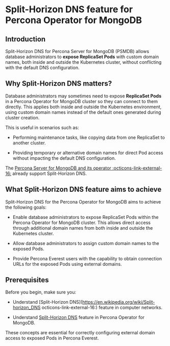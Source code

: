 # Split-Horizon DNS feature for Percona Operator for MongoDB

## Introduction

Split-Horizon DNS for Percona Server for MongoDB (PSMDB) allows database administrators to **expose ReplicaSet Pods** with custom domain names, both inside and outside the Kubernetes cluster, without conflicting with the default DNS configuration.


## Why Split-Horizon DNS matters?

Database administrators may sometimes need to expose **ReplicaSet Pods** in a Percona Operator for MongoDB cluster so they can connect to them directly. This applies both inside and outside the Kubernetes environment, using custom domain names instead of the default ones generated during cluster creation.

This is useful in scenarios such as:

- Performing maintenance tasks, like copying data from one ReplicaSet to another cluster.

- Providing temporary or alternative domain names for direct Pod access without impacting the default DNS configuration.

The [Percona Server for MongoDB and its operator :octicons-link-external-16:](https://docs.percona.com/percona-operator-for-mongodb/expose.html#exposing-replica-set-with-split-horizon-dns) already support Split-Horizon DNS.

## What Split-Horizon DNS feature aims to achieve

Split-Horizon DNS for the Percona Operator for MongoDB aims to achieve the following goals:

- Enable database administrators to expose ReplicaSet Pods within the Percona Operator for MongoDB cluster. This allows direct access through additional domain names from both inside and outside the Kubernetes cluster.

- Allow database administrators to assign custom domain names to the exposed Pods.

- Provide Percona Everest users with the capability to obtain connection URLs for the exposed Pods using external domains.

## Prerequisites

Before you begin, make sure you:

- Understand [Split-Horizon DNS](https://en.wikipedia.org/wiki/Split-horizon_DNS octicons-link-external-16:) feature in computer networks.

- Understand [Split-Horizon DNS](https://docs.percona.com/percona-operator-for-mongodb/expose.html#exposing-replica-set-with-split-horizon-dns) feature in Percona Operator for MongoDB.


These concepts are essential for correctly configuring external domain access to exposed Pods in Percona Everest.






